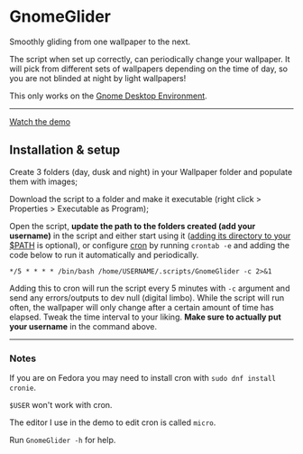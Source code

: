 # GnomeGlider

Smoothly gliding from one wallpaper to the next.

The script when set up correctly, can periodically change your wallpaper. It will pick from different sets of wallpapers depending on the time of day, so you are not blinded at night by light wallpapers!

This only works on the [Gnome Desktop Environment](http://gnome.org).

---

[Watch the demo](https://files.catbox.moe/kavqen.mp4)


## Installation & setup

Create 3 folders (day, dusk and night) in your Wallpaper folder and populate them with images;

Download the script to a folder and make it executable (right click > Properties > Executable as Program); 

Open the script, **update the path to the folders created (add your username)** in the script and either start using it ([adding its directory to your $PATH](https://www.geeksforgeeks.org/add-directory-to-path-in-linux/) is optional), or configure [cron](https://linuxhandbook.com/crontab/) by running `crontab -e` and adding the code below to run it automatically and periodically.

`*/5 * * * * /bin/bash /home/USERNAME/.scripts/GnomeGlider -c 2>&1`

Adding this to cron will run the script every 5 minutes with `-c` argument and send any errors/outputs to dev null (digital limbo).
While the script will run often, the wallpaper will only change after a certain amount of time has elapsed.
Tweak the time interval to your liking. **Make sure to actually put your username** in the command above.

---

### Notes

If you are on Fedora you may need to install cron with `sudo dnf install cronie`.

`$USER` won't work with cron.

The editor I use in the demo to edit cron is called `micro`.

Run `GnomeGlider -h` for help.
